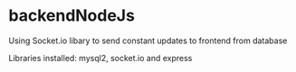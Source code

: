 # backendNodeJs
Using Socket.io libary to send constant updates to frontend from database

Libraries installed: mysql2, socket.io and express
